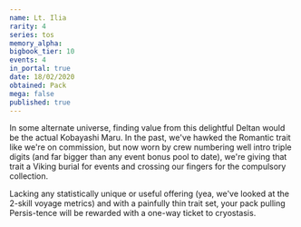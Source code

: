 ```yaml
---
name: Lt. Ilia
rarity: 4
series: tos
memory_alpha:
bigbook_tier: 10
events: 4
in_portal: true
date: 18/02/2020
obtained: Pack
mega: false
published: true
---
```


In some alternate universe, finding value from this delightful Deltan would be the actual Kobayashi Maru. In the past, we've hawked the Romantic trait like we're on commission, but now worn by crew numbering well intro triple digits (and far bigger than any event bonus pool to date), we're giving that trait a Viking burial for events and crossing our fingers for the compulsory collection.

Lacking any statistically unique or useful offering (yea, we've looked at the 2-skill voyage metrics) and with a painfully thin trait set, your pack pulling Persis-tence will be rewarded with a one-way ticket to cryostasis.
